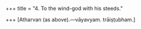 +++
title = "4. To the wind-god with his steeds."

+++
[Atharvan (as above).—vāyavyam. trāiṣṭubham.]
